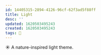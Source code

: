 ```yaml
---
id: 14405315-2894-4126-96cf-62f3ad5f88ff
title: Light
desc: ''
updated: 1620503495243
created: 1620503495243
tags: 🌱
---
```


☀️ A nature-inspired light theme.
